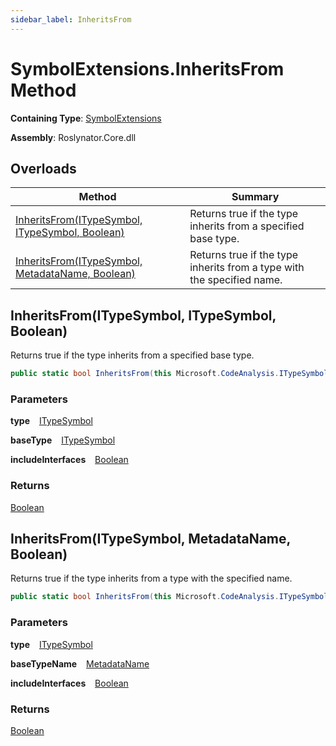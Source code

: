 ```yaml
---
sidebar_label: InheritsFrom
---
```


# SymbolExtensions\.InheritsFrom Method

**Containing Type**: [SymbolExtensions](../index.md)

**Assembly**: Roslynator\.Core\.dll

## Overloads

| Method | Summary |
| ------ | ------- |
| [InheritsFrom(ITypeSymbol, ITypeSymbol, Boolean)](#2746876473) | Returns true if the type inherits from a specified base type\. |
| [InheritsFrom(ITypeSymbol, MetadataName, Boolean)](#3951984790) | Returns true if the type inherits from a type with the specified name\. |

<a id="2746876473"></a>

## InheritsFrom\(ITypeSymbol, ITypeSymbol, Boolean\) 

  
Returns true if the type inherits from a specified base type\.

```csharp
public static bool InheritsFrom(this Microsoft.CodeAnalysis.ITypeSymbol type, Microsoft.CodeAnalysis.ITypeSymbol baseType, bool includeInterfaces = false)
```

### Parameters

**type** &ensp; [ITypeSymbol](https://docs.microsoft.com/en-us/dotnet/api/microsoft.codeanalysis.itypesymbol)

**baseType** &ensp; [ITypeSymbol](https://docs.microsoft.com/en-us/dotnet/api/microsoft.codeanalysis.itypesymbol)

**includeInterfaces** &ensp; [Boolean](https://docs.microsoft.com/en-us/dotnet/api/system.boolean)

### Returns

[Boolean](https://docs.microsoft.com/en-us/dotnet/api/system.boolean)

<a id="3951984790"></a>

## InheritsFrom\(ITypeSymbol, MetadataName, Boolean\) 

  
Returns true if the type inherits from a type with the specified name\.

```csharp
public static bool InheritsFrom(this Microsoft.CodeAnalysis.ITypeSymbol type, in Roslynator.MetadataName baseTypeName, bool includeInterfaces = false)
```

### Parameters

**type** &ensp; [ITypeSymbol](https://docs.microsoft.com/en-us/dotnet/api/microsoft.codeanalysis.itypesymbol)

**baseTypeName** &ensp; [MetadataName](../../MetadataName/index.md)

**includeInterfaces** &ensp; [Boolean](https://docs.microsoft.com/en-us/dotnet/api/system.boolean)

### Returns

[Boolean](https://docs.microsoft.com/en-us/dotnet/api/system.boolean)

